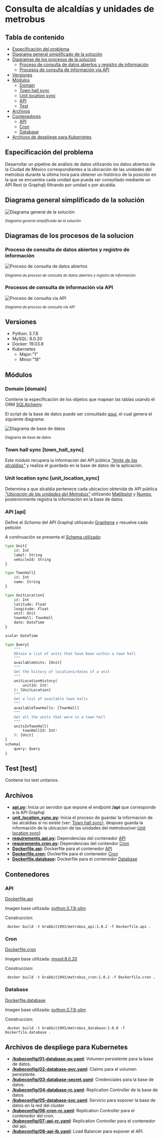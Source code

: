 # Consulta de alcaldías y unidades de metrobus
## Tabla de contenido
- [Especificación del problema](#especificacion)
- [Diagrama general simplificado de la solución](#diagrama_general)
- [Diagramas de los procesos de la solucion](#procesos_solucion)
    - [Proceso de consulta de datos abiertos y registro de información](#proc_consulta_datos_abiertos)
    - [Procesos de consulta de información via API](#proc_consulta_api)
- [Versiones](#versiones)
- [Módulos](#modulos)
    - [Domain](#domain)
    - [Town hall sync](#town_hall_sync)
    - [Unit location sync](#unit_location_sync)
    - [API](#api)
    - [Test](#test)
- [Archivos](#archivos)
- [Contenedores](#contenedores)
    - [API](#contenedor-api)
    - [Cron](#contenedor-cron)
    - [Database](#contenedor-database)
- [Archivos de despliege para Kubernetes](#kubernetes)


## <span id="especificacion">Especificación del problema</span>

Desarrollar un pipeline de análisis de datos utilizando los datos abiertos de la Ciudad de México
correspondientes a la ubicación de las unidades del metrobús durante la última hora para
obtener un histórico de la posición en la que se encuentra cada unidad que pueda ser
consultado mediante un API Rest (o Graphql) filtrando por unidad o por alcaldía.


## <span id="diagrama_general">Diagrama general simplificado de la solución</span>
![Diagrama general de la solución](/assets/general.png)

*<sub>Diagrama general simplificado de la solución</sub>*
## <span id="procesos_solucion">Diagramas de los procesos de la solucion</span>
### <span id="proc_consulta_datos_abiertos">Proceso de consulta de datos abiertos y registro de información</span>
![Proceso de consulta de datos abiertos](/assets/process_collect_data.png)

*<sub>Diagrama de proceso de consulta de datos abiertos y registro de información</sub>*

### <span id="proc_consulta_api">Procesos de consulta de información via API</span>
![Proceso de consulta via API](/assets/process_api.png)

*<sub>Diagrama de proceso de consulta via API</sub>*

## <span id="versiones">Versiones</span>

- Python: 3.7.8
- MySQL: 8.0.20
- Docker: 19.03.8
- Kubernetes
    - Major:"1"
    - Minor:"18"

## <span id="modulos">Módulos</span>
### <span id="domain">Domain [domain]</span>
Contiene la especificación de los objetos que mapean las tablas usando el ORM [SQLAlchemy](https://www.sqlalchemy.org/)

El script de la base de datos puede ser consultado [aquí](/database_config/database.schema.sql),
el cual genera el siguiente diagrama:

![Diagrama de base de datos](/assets/database.png)

<sub>Diagrama de base de datos</sub>

### <span id="town_hall_sync">Town hall sync [town_hall_sync]</span>

Este módulo recupera la información del API pública [*"limite de las alcaldias"*](https://datos.cdmx.gob.mx/explore/dataset/limite-de-las-alcaldias/information/) y realiza el guardado en la base de datos de la aplicación.

### <span id="unit_location_sync">Unit location sync [unit_location_sync]</span>
Determina a que alcaldia pertenece cada ubicacion obtenida de API pública [*"Ubicación de las unidades del Metrobús"*](https://datos.cdmx.gob.mx/explore/dataset/prueba_fetchdata_metrobus/information/) utilizando 
[Matlibplot](https://matplotlib.org/) y [Numpy](https://numpy.org/), posteriormente registra la información en la base de datos.

### <span id="api">API [api]</span>
Define el *Schema* del API Graphql utilizando [Graphene](https://graphene-python.org/) y resuelve cada petición

A continuación se presenta el [Schema utilizado](/assets/graphql.schema):
````python
type Unit{
	id: Int
	label: String
	vehicleId: String
}

type TownHall{
	id: Int
	name: String
}

type UnitLocation{
	id: Int
	latitude: Float
	longitude: Float
	unit: Unit
	townHall: TownHall
	date: DateTime
}

scalar DateTime

type Query{
    """
    Obtain a list of units that have been within a town hall
    """
    availableUnits: [Unit]
    """
    Get the history of locations/dates of a unit
    """
    unitLocationHistory(
        unitId: Int!
    ): [UnitLocation]
    """
    Get a list of available town halls
    """
    availableTownHalls: [TownHall]
    """
    Get all the units that were in a town hall
    """
    unitsInTownHall(
        townHallId: Int!
    ): [Unit]
}
schema{
    query: Query
}
````

## <span id="test"></span>Test [test]
Contiene los test unitarios.

## <span id="archivos">Archivos</span>
- **[api.py](/api.py):** Inicia un servidor que expone el endpoint **/api** que corresponde a la API Graphql
- **[unit_location_sync.py](/unit_location_sync.py):** Inicia el proceso de guardar la informacion de las alcaldias si no existe (ver: [Town hall sync](#town_hall_sync)), despues guarda
la información de la ubicacion de las unidades del metrobus(ver:[Unit location sync](#unit_location_sync))
- **[requirements.api.py](/requirements.api.py):** Dependencias del contenedor [API](#contenedor-api)
- **[requirements.cron.py](/requirements.cron.py):** Dependencias del contendor [Cron](#contenedor-cron)
- **[Dockerfile.api](/Dockerfile.api):** Dockerfile para el contenedor [API](#contenedor-api)
- **[Dockerfile.cron](/Dockerfile.cron):** Dockerfile para el contenedor [Cron](#contenedor-cron)
- **[Dockerfile.database](/Dockerfile.database):** Dockerfile para el contenedor [Database](#contenedor-database)

## <span id="contenedores">Contenedores</span>
### <span id="contenedor-api">API</span>
[Dockerfile.api](/Dockerfile.api)

Imagen base utilizada: [python:3.7.8-slim](https://hub.docker.com/layers/python/library/python/3.7.8-slim/images/sha256-fe3f2c2b6ad6bb010426f50cdcc2350eef28f09505c1046f2ca68145c41ff6c6?context=explore)

Construccion: 
```shell script
 docker build -t krabbit1993/metrobus_api:1.0.2 -f Dockerfile.api .
``` 
### <span id="contenedor-cron">Cron</span>
[Dockerfile.cron](/Dockerfile.cron)

Imagen base utilizada: [mysql:8.0.20](https://hub.docker.com/layers/mysql/library/mysql/8.0.20/images/sha256-0ba38ea9c478d1e98b2f0bc0cee5a62345c9f06f78c4b48123bdc70d8d224686?context=explore)

Construccion: 
```shell script
 docker build -t krabbit1993/metrobus_cron:1.0.2 -f Dockerfile.cron .
``` 
### <span id="contenedor-database">Database</span>
[Dockerfile.database](Dockerfile.database)

Imagen base utilizada: [python:3.7.8-slim](https://hub.docker.com/layers/python/library/python/3.7.8-slim/images/sha256-fe3f2c2b6ad6bb010426f50cdcc2350eef28f09505c1046f2ca68145c41ff6c6?context=explore)

Construccion: 
```shell script
 docker build -t krabbit1993/metrobus_database:1.0.0 -f Dockerfile.database .
``` 

## <span id="kubernetes">Archivos de despliege para Kubernetes</span>

- **[/kubeconfig/01-database-pv.yaml](/kubeconfig/01-database-pv.yaml)**: Volumen persistente para la base de datos.
- **[/kubeconfig/02-database-pvc.yaml](/kubeconfig/02-database-pvc.yaml)**: Claims para el volumen persistente.
- **[/kubeconfig/03-database-secret.yaml](/kubeconfig/03-database-secret.yaml)**: Credenciales para la base de datos.
- **[/kubeconfig/04-database-rc.yaml](/kubeconfig/04-database-rc.yaml)**: Replication Controller de la base de datos
- **[/kubeconfig/05-database-svc.yaml](/kubeconfig/05-database-svc.yaml)**: Servicio para exponer la base de datos en la red del cluster
- **[/kubeconfig/06-cron-rc.yaml](/kubeconfig/06-cron-rc.yaml)**: Replication Controller para el contenedor del cron.
- **[/kubeconfig/07-api-rc.yaml](/kubeconfig/07-api-rc.yaml)**: Replication Controller para el contenedor del api.
- **[/kubeconfig/08-api-lb.yaml](/kubeconfig/08-api-lb.yaml)**: Load Balancer para exponer el API.